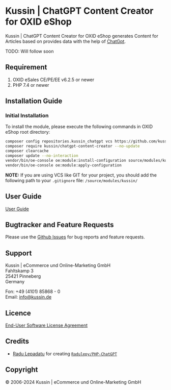# Kussin | ChatGPT Content Creator for OXID eShop

Kussin | ChatGPT Content Creator for OXID eShop generates Content for Articles based on provides data with the help of
[ChatGpt](https://chat.openai.com/).

TODO: Will follow soon

## Requirement

1. OXID eSales CE/PE/EE v6.2.5 or newer
2. PHP 7.4 or newer

## Installation Guide

### Initial Installation

To install the module, please execute the following commands in OXID eShop root directory:

   ```bash
   composer config repositories.kussin_chatgpt vcs https://github.com/kussin/OxidChatGotContentCreator.git
   composer require kussin/chatgpt-content-creator --no-update
   composer clearcache
   composer update --no-interaction
   vendor/bin/oe-console oe:module:install-configuration source/modules/kussin/chatgpt-content-creator/
   vendor/bin/oe-console oe:module:apply-configuration
   ```

**NOTE:** If you are using VCS like GIT for your project, you should add the following path to your `.gitignore` file:
`/source/modules/kussin/`

## User Guide

[User Guide](USER_GUIDE.md)

## Bugtracker and Feature Requests

Please use the [Github Issues](https://github.com/kussin/OxidChatGotContentCreator/issues) for bug reports and feature requests.

## Support

Kussin | eCommerce und Online-Marketing GmbH<br>
Fahltskamp 3<br>
25421 Pinneberg<br>
Germany

Fon: +49 (4101) 85868 - 0<br>
Email: info@kussin.de

## Licence

[End-User Software License Agreement](LICENSE.md)

## Credits

* [Radu Lepadatu](https://github.com/Radulepy) for creating [`Radulepy/PHP-ChatGPT`](hhttps://github.com/Radulepy/PHP-ChatGPT/)

## Copyright

&copy; 2006-2024 Kussin | eCommerce und Online-Marketing GmbH